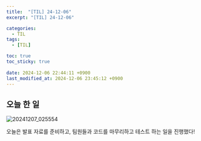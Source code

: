 ```yaml
---
title:  "[TIL] 24-12-06"
excerpt: "[TIL] 24-12-06"

categories:
  - TIL
tags:
  - [TIL]

toc: true
toc_sticky: true
 
date: 2024-12-06 22:44:11 +0900
last_modified_at: 2024-12-06 23:45:12 +0900
---
```


## 오늘 한 일

![20241207_025554](https://github.com/user-attachments/assets/562a1681-3e03-451c-9bc4-11b12a795dcb)

오늘은 발표 자료를 준비하고, 팀원들과 코드를 마무리하고 테스트 하는 일을 진행했다!
